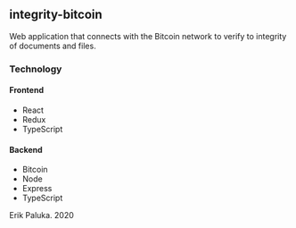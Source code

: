 ## integrity-bitcoin

Web application that connects with the Bitcoin network to verify to integrity of documents and files.

### Technology

#### Frontend

- React
- Redux
- TypeScript

#### Backend

- Bitcoin
- Node
- Express
- TypeScript

Erik Paluka. 2020
